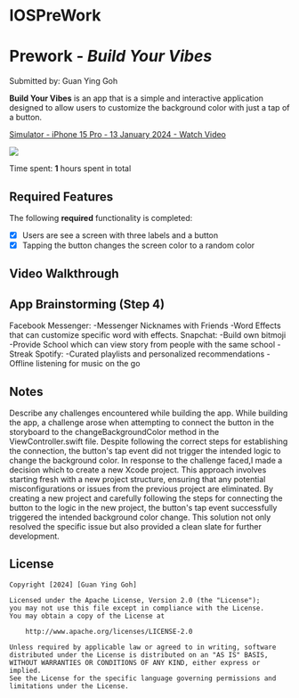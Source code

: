 # IOSPreWork
# Prework - *Build Your Vibes*

Submitted by: Guan Ying Goh

**Build Your Vibes** is an app that is a simple and interactive application designed to allow users to customize the background color with just a tap of a button.
<div>
    <a href="https://www.loom.com/share/71e7e9c948ca46faaa74b452055329c6">
      <p>Simulator - iPhone 15 Pro - 13 January 2024 - Watch Video</p>
    </a>
    <a href="https://www.loom.com/share/71e7e9c948ca46faaa74b452055329c6">
      <img style="max-width:300px;" src="https://cdn.loom.com/sessions/thumbnails/71e7e9c948ca46faaa74b452055329c6-with-play.gif">
    </a>
  </div>

Time spent: **1** hours spent in total

## Required Features

The following **required** functionality is completed:

- [x] Users are see a screen with three labels and a button
- [x] Tapping the button changes the screen color to a random color
 
## Video Walkthrough



## App Brainstorming (Step 4)
Facebook Messenger:
-Messenger Nicknames with Friends 
-Word Effects that can customize specific word with effects.
Snapchat:
-Build own bitmoji
-Provide School which can view story from people with the same school
-Streak
Spotify:
-Curated playlists and personalized recommendations
-Offline listening for music on the go

## Notes

Describe any challenges encountered while building the app.
While building the app, a challenge arose when attempting to connect the button in the storyboard to the changeBackgroundColor method in the ViewController.swift file. Despite following the correct steps for establishing the connection, the button's tap event did not trigger the intended logic to change the background color.
In response to the challenge faced,I made a decision which to create a new Xcode project. This approach involves starting fresh with a new project structure, ensuring that any potential misconfigurations or issues from the previous project are eliminated.
By creating a new project and carefully following the steps for connecting the button to the logic in the new project, the button's tap event successfully triggered the intended background color change. This solution not only resolved the specific issue but also provided a clean slate for further development.

## License

    Copyright [2024] [Guan Ying Goh]

    Licensed under the Apache License, Version 2.0 (the "License");
    you may not use this file except in compliance with the License.
    You may obtain a copy of the License at

        http://www.apache.org/licenses/LICENSE-2.0

    Unless required by applicable law or agreed to in writing, software
    distributed under the License is distributed on an "AS IS" BASIS,
    WITHOUT WARRANTIES OR CONDITIONS OF ANY KIND, either express or implied.
    See the License for the specific language governing permissions and
    limitations under the License.
